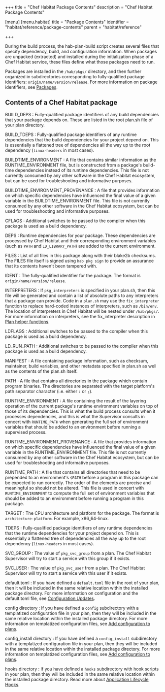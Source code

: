 +++
title = "Chef Habitat Package Contents"
description = "Chef Habitat Package Contents"

[menu]
  [menu.habitat]
    title = "Package Contents"
    identifier = "habitat/reference/package-contents"
    parent = "habitat/reference"

+++

During the build process, the hab-plan-build script creates several files that specify dependency, build, and configuration information. When packages are unpacked (extracted) and installed during the initialization phase of a Chef Habitat service, these files define what those packages need to run.

Packages are installed in the `/hab/pkgs/` directory, and then further organized in subdirectories corresponding to fully-qualified package identifiers: `origin/name/version/release`. For more information on package identifiers, see [Packages](/glossary/#glossary-artifacts).

## Contents of a Chef Habitat package

BUILD_DEPS
: Fully-qualified package identifiers of any build dependencies that your package depends on. These are listed in the root plan.sh file of your plan directory.

BUILD_TDEPS
: Fully-qualified package identifiers of any runtime dependencies that the build dependencies for your project depend on. This is essentially a flattened tree of dependencies all the way up to the root dependency (`linux-headers` in most cases).

BUILDTIME_ENVIRONMENT
: A file that contains similar information as the RUNTIME_ENVIRONMENT file, but is constructed from a package's build-time dependencies instead of its runtime dependencies. This file is not currently consumed by any other software in the Chef Habitat ecosystem, but can be used for troubleshooting and informative purposes.

BUILDTIME_ENVIRONMENT_PROVENANCE
: A file that provides information on which specific dependencies have influenced the final value of a given variable in the BUILDTIME_ENVIRONMENT file. This file is not currently consumed by any other software in the Chef Habitat ecosystem, but can be used for troubleshooting and informative purposes.

CFLAGS
: Additional switches to be passed to the compiler when this package is used as a build dependency.

DEPS
: Runtime dependencies for your package. These dependencies are processed by Chef Habitat and their corresponding environment variables (such as `PATH` and `LD_LIBRARY_PATH`) are added to the current environment.

FILES
: List of all files in this package along with their blake2b checksums. The FILES file itself is signed using `hab pkg sign` to provide an assurance that its contents haven't been tampered with.

IDENT
: The fully-qualified identifier for the package. The format is `origin/name/version/release`.

INTERPRETERS
: If `pkg_interpreters` is specified in your plan.sh, then this file will be generated and contain a list of absolute paths to any interpreters that a package can provide. Code in a `plan.sh` may use the `fix_interpreter` function to replace hard-coded instances of interpreters, such as `/bin/env`. The location of interpreters in Chef Habitat will be nested under `/hab/pkgs/`. For more information on interpreters, see the fix_interpreter description in [Plan helper functions](/reference/build-helpers).

LDFLAGS
: Additional switches to be passed to the compiler when this package is used as a build dependency.

LD_RUN_PATH
: Additional switches to be passed to the compiler when this package is used as a build dependency.

MANIFEST
: A file containing package information, such as checksum, maintainer, build variables, and other metadata specified in plan.sh as well as the contents of the plan.sh itself.

PATH
: A file that contains all directories in the package which contain program binaries. The directories are separated with the target platform's path separator character (i.e. either `:` or `;`).

RUNTIME_ENVIRONMENT
: A file containing the result of the layering operation of the current package's runtime environment variables on top of those of its dependencies. This is what the build process consults when it processes dependencies, and this is what the Supervisor consults in concert with `RUNTIME_PATH` when generating the full set of environment variables that should be added to an environment before running a supervised process.

RUNTIME_ENVIRONMENT_PROVENANCE
: A file that provides information on which specific dependencies have influenced the final value of a given variable in the RUNTIME_ENVIRONMENT file. This file is not currently consumed by any other software in the Chef Habitat ecosystem, but can be used for troubleshooting and informative purposes.

RUNTIME_PATH
: A file that contains all directories that need to be prepended to an environment's `$PATH` before a program in this package can be expected to run correctly. The order of the elements are precise and meaningful so should not be altered. This file is used in concert with `RUNTIME_ENVIRONMENT` to compute the full set of environment variables that should be added to an environment before running a program in this package.

TARGET
: The CPU architecture and platform for the package. The format is `architecture-platform`. For example, x86_64-linux.

TDEPS
: Fully-qualified package identifiers of any runtime dependencies that the runtime dependencies for your project depend on. This is essentially a flattened tree of dependencies all the way up to the root dependency (`linux-headers` in most cases).

SVC_GROUP
: The value of `pkg_svc_group` from a plan. The Chef Habitat Supervisor will try to start a service with this group if it exists.

SVC_USER
: The value of `pkg_svc_user` from a plan. The Chef Habitat Supervisor will try to start a service with this user if it exists.

default.toml
: If you have defined a `default.toml` file in the root of your plan, then it will be included in the same relative location within the installed package directory. For more information on configuration and the default.toml file, see [Configuration Updates](/using-habitat/#config-updates).

config directory
: If you have defined a `config` subdirectory with a templatized configuration file in your plan, then they will be included in the same relative location within the installed package directory. For more information on templatized configuration files, see [Add configuration to plans](/plan-overview/#add-configuration).

config_install directory
: If you have defined a `config_install` subdirectory with a templatized configuration file in your plan, then they will be included in the same relative location within the installed package directory. For more information on templatized configuration files, see [Add configuration to plans](/plan-overview/#add-configuration).

hooks directory
: If you have defined a `hooks` subdirectory with hook scripts in your plan, then they will be included in the same relative location within the installed package directory. Read more about [Application Lifecycle Hooks](/reference/application-lifecycle-hooks).
